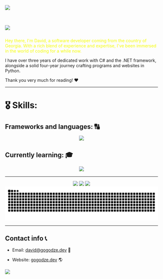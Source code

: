 <img align="center" src="https://capsule-render.vercel.app/api?type=waving&height=100&color=gradient&section=header">

# <img src="https://readme-typing-svg.demolab.com/?lines=Welcome+to+my+github+page;I+hope+you'll+like+it!">







<p style="color: #f4fc03;">
Hey there, I'm David, a software developer coming from the country of Georgia. With a rich blend of experience and expertise, I've been immersed in the world of coding for a while now.
  
I have over three years of dedicated work with C# and the .NET framework, alongside a solid four-year journey crafting programs and websites in Python.

Thank you very much for reading! ♥
</p>

<hr>

# 🎖️ Skills:

## Frameworks and languages: 🔠
<p align="center">
  <a href="https://skillicons.dev">
    <img src="https://skillicons.dev/icons?i=py,cs,cpp,dotnet,wasm,html,css,tailwind,bootstrap,js,ts,sqlite"/>
  </a>
</p>

## Currently learning: 🎓
  <p align="center">
    <a href="https://skillicons.dev">
      <img src="https://skillicons.dev/icons?i=rust,c,php,react,java,r"/>
    </a>
  </p>
  
<hr>



<p align="center">
<!--         <img src="https://streak-stats.demolab.com/?user=gogodze&theme=tokyonight"/> -->
        <img src="https://github-profile-summary-cards.vercel.app/api/cards/profile-details?username=gogodze&theme=tokyonight">
        <img src="https://github-profile-summary-cards.vercel.app/api/cards/repos-per-language?username=gogodze&theme=tokyonight">
        <img src="https://github-profile-summary-cards.vercel.app/api/cards/most-commit-language?username=gogodze&theme=tokyonight">
        <picture>
          <source media="(prefers-color-scheme: dark)" srcset="https://raw.githubusercontent.com/gogodze/gogodze/output/github-contribution-grid-snake-dark.svg">
          <source media="(prefers-color-scheme: light)" srcset="https://raw.githubusercontent.com/gogodze/gogodze/output/github-contribution-grid-snake.svg">
          <img alt="github contribution grid snake animation" src="https://raw.githubusercontent.com/gogodze/gogodze/output/github-contribution-grid-snake.svg">
        </picture>
</p>

<hr>

## Contact info 📞
 - Email: david@gogodze.dev 📩
 + Website:  [gogodze.dev](https://gogodze.dev) 🌎
<img align="center" src="https://capsule-render.vercel.app/api?type=waving&height=100&color=gradient&section=footer">













